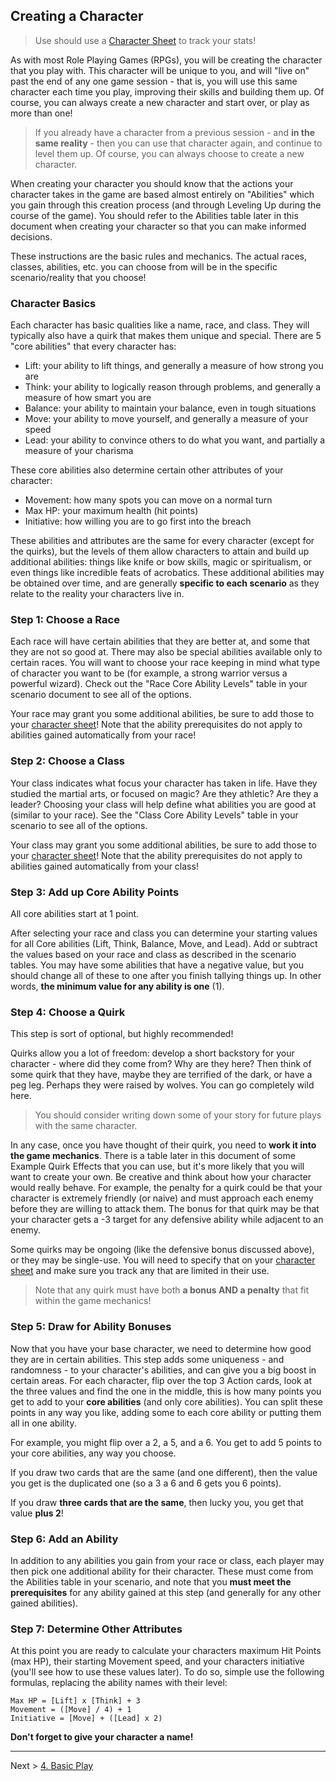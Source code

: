 ## Creating a Character

> Use should use a [Character Sheet](guides/P52-character-sheet.pdf) to track your stats!

As with most Role Playing Games (RPGs), you will be creating the character that you play with. This character will be unique to you, and will "live on" past the end of any one game session - that is, you will use this same character each time you play, improving their skills and building them up. Of course, you can always create a new character and start over, or play as more than one!

> If you already have a character from a previous session - and **in the same reality** - then you can use that character again, and continue to level them up. Of course, you can always choose to create a new character.

When creating your character you should know that the actions your character takes in the game are based almost entirely on "Abilities" which you gain through this creation process (and through Leveling Up during the course of the game). You should refer to the Abilities table later in this document when creating your character so that you can make informed decisions.

These instructions are the basic rules and mechanics. The actual races, classes, abilities, etc. you can choose from will be in the specific scenario/reality that you choose!

### Character Basics

Each character has basic qualities like a name, race, and class. They will typically also have a quirk that makes them unique and special. There are 5 "core abilities" that every character has:

* Lift: your ability to lift things, and generally a measure of how strong you are
* Think: your ability to logically reason through problems, and generally a measure of how smart you are
* Balance: your ability to maintain your balance, even in tough situations
* Move: your ability to move yourself, and generally a measure of your speed
* Lead: your ability to convince others to do what you want, and partially a measure of your charisma

These core abilities also determine certain other attributes of your character:

* Movement: how many spots you can move on a normal turn
* Max HP: your maximum health (hit points)
* Initiative: how willing you are to go first into the breach

These abilities and attributes are the same for every character (except for the quirks), but the levels of them allow characters to attain and build up additional abilities: things like knife or bow skills, magic or spiritualism, or even things like incredible feats of acrobatics. These additional abilities may be obtained over time, and are generally **specific to each scenario** as they relate to the reality your characters live in.

### Step 1: Choose a Race

Each race will have certain abilities that they are better at, and some that they are not so good at. There may also be special abilities available only to certain races. You will want to choose your race keeping in mind what type of character you want to be (for example, a strong warrior versus a powerful wizard). Check out the "Race Core Ability Levels" table in your scenario document to see all of the options.

Your race may grant you some additional abilities, be sure to add those to your [character sheet](guides/P52-character-sheet.pdf)! Note that the ability prerequisites do not apply to abilities gained automatically from your race!

### Step 2: Choose a Class

Your class indicates what focus your character has taken in life. Have they studied the martial arts, or focused on magic? Are they athletic? Are they a leader? Choosing your class will help define what abilities you are good at (similar to your race). 
See the "Class Core Ability Levels" table in your scenario to see all of the options.

Your class may grant you some additional abilities, be sure to add those to your [character sheet](guides/P52-character-sheet.pdf)! Note that the ability prerequisites do not apply to abilities gained automatically from your class!

### Step 3: Add up Core Ability Points

All core abilities start at 1 point.

After selecting your race and class you can determine your starting values for all Core abilities (Lift, Think, Balance, Move, and Lead). Add or subtract the values based on your race and class as described in the scenario tables. You may have some abilities that have a negative value, but you should change all of these to one after you finish tallying things up. In other words, **the minimum value for any ability is one** (1).

### Step 4: Choose a Quirk

This step is sort of optional, but highly recommended!

Quirks allow you a lot of freedom: develop a short backstory for your character - where did they come from? Why are they here? Then think of some quirk that they have, maybe they are terrified of the dark, or have a peg leg. Perhaps they were raised by wolves. You can go completely wild here.

> You should consider writing down some of your story for future plays with the same character.

In any case, once you have thought of their quirk, you need to **work it into the game mechanics**. There is a table later in this document of some Example Quirk Effects that you can use, but it's more likely that you will want to create your own. Be creative and think about how your character would really behave. For example, the penalty for a quirk could be that your character is extremely friendly (or naive) and must approach each enemy before they are willing to attack them. The bonus for that quirk may be that your character gets a -3 target for any defensive ability while adjacent to an enemy.

Some quirks may be ongoing (like the defensive bonus discussed above), or they may be single-use. You will need to specify that on your [character sheet](guides/P52-character-sheet.pdf) and make sure you track any that are limited in their use.

> Note that any quirk must have both **a bonus AND a penalty** that fit within the game mechanics!

### Step 5: Draw for Ability Bonuses

Now that you have your base character, we need to determine how good they are in certain abilities. This step adds some uniqueness - and randomness - to your character's abilities, and can give you a big boost in certain areas. For each character, flip over the top 3 Action cards, look at the three values and find the one in the middle, this is how many points you get to add to your **core abilities** (and only core abilities). You can split these points in any way you like, adding some to each core ability or putting them all in one ability.

For example, you might flip over a 2, a 5, and a 6. You get to add 5 points to your core abilities, any way you choose.

If you draw two cards that are the same (and one different), then the value you get is the duplicated one (so a 3 a 6 and 6 gets you 6 points).

If you draw **three cards that are the same**, then lucky you, you get that value **plus 2**!

### Step 6: Add an Ability

In addition to any abilities you gain from your race or class, each player may then pick one additional ability for their character. These must come from the Abilities table in your scenario, and note that you **must meet the prerequisites** for any ability gained at this step (and generally for any other gained abilities).

### Step 7: Determine Other Attributes

At this point you are ready to calculate your characters maximum Hit Points (max HP), their starting Movement speed, and your characters initiative (you'll see how to use these values later). To do so, simple use the following formulas, replacing the ability names with their level:

```
Max HP = [Lift] x [Think] + 3
Movement = ([Move] / 4) + 1
Initiative = [Move] + ([Lead] x 2)
```

**Don't forget to give your character a name!**

---

Next > [4. Basic Play](04_basic_play.md)
